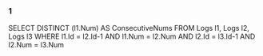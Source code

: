 ### 1
SELECT DISTINCT (l1.Num) AS ConsecutiveNums 
FROM Logs l1, Logs l2, Logs l3
WHERE l1.Id = l2.Id-1 AND l1.Num = l2.Num
AND l2.Id = l3.Id-1 AND  l2.Num = l3.Num
